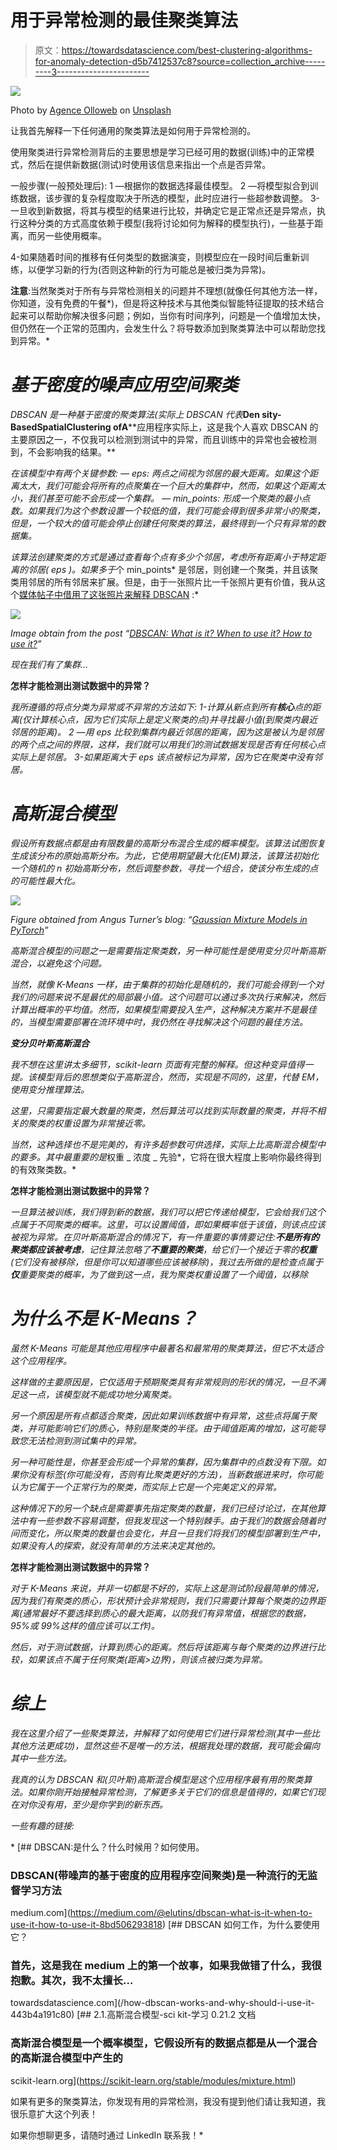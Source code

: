 # 用于异常检测的最佳聚类算法

> 原文：<https://towardsdatascience.com/best-clustering-algorithms-for-anomaly-detection-d5b7412537c8?source=collection_archive---------3----------------------->

![](img/18557cc110673b2a65936a90ac0f4056.png)

Photo by [Agence Olloweb](https://unsplash.com/@olloweb?utm_source=unsplash&utm_medium=referral&utm_content=creditCopyText) on [Unsplash](https://unsplash.com/search/photos/magnifying-glass?utm_source=unsplash&utm_medium=referral&utm_content=creditCopyText)

让我首先解释一下任何通用的聚类算法是如何用于异常检测的。

使用聚类进行异常检测背后的主要思想是学习已经可用的数据(训练)中的正常模式，然后在提供新数据(测试)时使用该信息来指出一个点是否异常。

一般步骤(一般预处理后):
1 —根据你的数据选择最佳模型。
2 —将模型拟合到训练数据，该步骤的复杂程度取决于所选的模型，此时应进行一些超参数调整。
3-一旦收到新数据，将其与模型的结果进行比较，并确定它是正常点还是异常点，执行这种分类的方式高度依赖于模型(我将讨论如何为解释的模型执行)，一些基于距离，而另一些使用概率。

4-如果随着时间的推移有任何类型的数据演变，则模型应在一段时间后重新训练，以便学习新的行为(否则这种新的行为可能总是被归类为异常)。

**注意**:当然聚类对于所有与异常检测相关的问题并不理想(就像任何其他方法一样，你知道，没有免费的午餐*)，但是将这种技术与其他类似智能特征提取的技术结合起来可以帮助你解决很多问题；例如，当你有时间序列，问题是一个值增加太快，但仍然在一个正常的范围内，会发生什么？将导数添加到聚类算法中可以帮助您找到异常。*

# *基于密度的噪声应用空间聚类*

*DBSCAN 是一种基于密度的聚类算法(实际上 DBSCAN 代表***D****en sity-****B****ased****S****patial****C****lustering of****A****应用程序实际上，这是我个人喜欢 DBSCAN 的主要原因之一，不仅我可以检测到测试中的异常，而且训练中的异常也会被检测到，不会影响我的结果。**

*在该模型中有两个关键参数:
— *eps:* 两点之间视为邻居的最大距离。如果这个距离太大，我们可能会将所有的点聚集在一个巨大的集群中，然而，如果这个距离太小，我们甚至可能不会形成一个集群。
— *min_points:* 形成一个聚类的最小点数。如果我们为这个参数设置一个较低的值，我们可能会得到很多非常小的聚类，但是，一个较大的值可能会停止创建任何聚类的算法，最终得到一个只有异常的数据集。*

*该算法创建聚类的方式是通过查看每个点有多少个邻居，考虑所有距离小于特定距离的邻居( *eps* )。如果多于*个 min_points* 是邻居，则创建一个聚类，并且该聚类用邻居的所有邻居来扩展。但是，由于一张照片比一千张照片更有价值，我从这个[媒体帖子中借用了这张照片来解释 DBSCAN](https://medium.com/@elutins/dbscan-what-is-it-when-to-use-it-how-to-use-it-8bd506293818) :*

*![](img/05f22e55b295c292caec4afb88502cdb.png)*

*Image obtain from the post “[DBSCAN: What is it? When to use it? How to use it?](https://medium.com/@elutins/dbscan-what-is-it-when-to-use-it-how-to-use-it-8bd506293818)”*

*现在我们有了集群…*

****怎样才能检测出测试数据中的异常？****

*我所遵循的将点分类为异常或不异常的方法如下:
1-计算从新点到所有**核心**点的距离(仅计算核心点，因为它们实际上是定义聚类的点)并寻找最小值(到聚类内最近邻居的距离)。
2 —用 *eps* 比较到集群内最近邻居的距离，因为这是被认为是邻居的两个点之间的界限，这样，我们就可以用我们的测试数据发现是否有任何核心点实际上是邻居。
3-如果距离大于 *eps* 该点被标记为异常，因为它在聚类中没有邻居。*

# *高斯混合模型*

*假设所有数据点都是由有限数量的高斯分布混合生成的概率模型。该算法试图恢复生成该分布的原始高斯分布。为此，它使用期望最大化(EM)算法，该算法初始化一个随机的 *n* 初始高斯分布，然后调整参数，寻找一个组合，使该分布生成的点的可能性最大化。*

*![](img/722429e4650272ad5b33e0e81f75ad97.png)*

*Figure obtained from Angus Turner’s blog: “[Gaussian Mixture Models in PyTorch](https://angusturner.github.io/generative_models/2017/11/03/pytorch-gaussian-mixture-model.html)”*

*高斯混合模型的问题之一是需要指定聚类数，另一种可能性是使用变分贝叶斯高斯混合，以避免这个问题。*

*当然，就像 K-Means 一样，由于集群的初始化是随机的，我们可能会得到一个对我们的问题来说不是最优的局部最小值。这个问题可以通过多次执行来解决，然后计算出概率的平均值。然而，如果模型需要投入生产，这种解决方案并不是最佳的，当模型需要部署在流环境中时，我仍然在寻找解决这个问题的最佳方法。*

***变分贝叶斯高斯混合***

*我不想在这里讲太多细节，scikit-learn 页面有完整的解释。但这种变异值得一提。该模型背后的思想类似于高斯混合，然而，实现是不同的，这里，代替 EM，使用变分推理算法。*

*这里，只需要指定最大数量的聚类，然后算法可以找到实际数量的聚类，并将不相关的聚类的权重设置为非常接近零。*

*当然，这种选择也不是完美的，有许多超参数可供选择，实际上比高斯混合模型中的要多。其中最重要的是*权重 _ 浓度 _ 先验*，它将在很大程度上影响你最终得到的有效聚类数。*

****怎样才能检测出测试数据中的异常？****

*一旦算法被训练，我们得到新的数据，我们可以把它传递给模型，它会给我们这个点属于不同聚类的概率。这里，可以设置阈值，即如果概率低于该值，则该点应该被视为异常。在贝叶斯高斯混合的情况下，有一件重要的事情要记住:**不是所有的聚类都应该被考虑**，记住算法忽略了**不重要的聚类**，给它们一个接近于零的**权重**(它们没有被移除，但是你可以知道哪些应该被移除)，我过去所做的是检查点属于**仅**重要聚类的概率，为了做到这一点，我为聚类权重设置了一个阈值，以移除*

# *为什么不是 K-Means？*

*虽然 K-Means 可能是其他应用程序中最著名和最常用的聚类算法，但它不太适合这个应用程序。*

*这样做的主要原因是，它仅适用于预期聚类具有非常规则的形状的情况，一旦不满足这一点，该模型就不能成功地分离聚类。*

*另一个原因是所有点都适合聚类，因此如果训练数据中有异常，这些点将属于聚类，并可能影响它们的质心，特别是聚类的半径。由于阈值距离的增加，这可能导致您无法检测到测试集中的异常。*

*另一种可能性是，你甚至会形成一个异常的集群，因为集群中的点数没有下限。如果你没有标签(你可能没有，否则有比聚类更好的方法)，当新数据进来时，你可能认为它属于一个正常行为的聚类，而实际上它是一个完美定义的异常。*

*这种情况下的另一个缺点是需要事先指定聚类的数量，我们已经讨论过，在其他算法中有一些参数不容易调整，但我发现这一个特别棘手。由于我们的数据会随着时间而变化，所以聚类的数量也会变化，并且一旦我们将我们的模型部署到生产中，如果没有人的探索，就没有简单的方法来决定其他的。*

****怎样才能检测出测试数据中的异常？****

*对于 K-Means 来说，并非一切都是不好的，实际上这是测试阶段最简单的情况，因为我们有聚类的质心，形状预计会非常规则，我们只需要计算每个聚类的边界距离(通常最好不要选择到质心的最大距离，以防我们有异常值，根据您的数据，95%或 99%这样的值应该可以工作)。*

*然后，对于测试数据，计算到质心的距离。然后将该距离与每个聚类的边界进行比较，如果该点不属于任何聚类(距离>边界)，则该点被归类为异常。*

# *综上*

*我在这里介绍了一些聚类算法，并解释了如何使用它们进行异常检测(其中一些比其他方法更成功)，显然这些不是唯一的方法，根据我处理的数据，我可能会偏向其中一些方法。*

*我真的认为 DBSCAN 和(贝叶斯)高斯混合模型是这个应用程序最有用的聚类算法。如果你刚开始接触异常检测，了解更多关于它们的信息是值得的，如果它们现在对你没有用，至少是你学到的新东西。*

*一些有趣的链接:*

*[](https://medium.com/@elutins/dbscan-what-is-it-when-to-use-it-how-to-use-it-8bd506293818) [## DBSCAN:是什么？什么时候用？如何使用。

### DBSCAN(带噪声的基于密度的应用程序空间聚类)是一种流行的无监督学习方法

medium.com](https://medium.com/@elutins/dbscan-what-is-it-when-to-use-it-how-to-use-it-8bd506293818) [](/how-dbscan-works-and-why-should-i-use-it-443b4a191c80) [## DBSCAN 如何工作，为什么要使用它？

### 首先，这是我在 medium 上的第一个故事，如果我做错了什么，我很抱歉。其次，我不太擅长…

towardsdatascience.com](/how-dbscan-works-and-why-should-i-use-it-443b4a191c80) [](https://scikit-learn.org/stable/modules/mixture.html) [## 2.1.高斯混合模型-sci kit-学习 0.21.2 文档

### 高斯混合模型是一个概率模型，它假设所有的数据点都是从一个混合的高斯混合模型中产生的

scikit-learn.org](https://scikit-learn.org/stable/modules/mixture.html) 

如果有更多的聚类算法，你发现有用的异常检测，我没有提到他们请让我知道，我很乐意扩大这个列表！

如果你想聊更多，请随时通过 LinkedIn 联系我！*